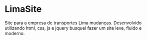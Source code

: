 # LimaSite
Site para  a empresa de transportes Lima mudanças. 
Desenvolvido utilizando html, css, js e jquery busquei fazer um site leve, fluido e moderno.
